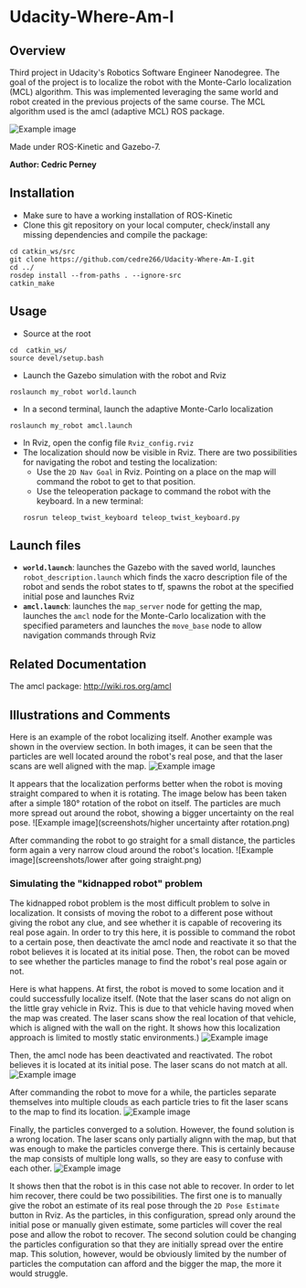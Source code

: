 # Udacity-Where-Am-I

## Overview
Third project in Udacity's Robotics Software Engineer Nanodegree. The goal of the project is to localize the robot with the Monte-Carlo localization (MCL) algorithm.
This was implemented leveraging the same world and robot created in the previous projects of the same course. The MCL algorithm used is the amcl (adaptive MCL) ROS package.

![Example image](screenshots/1.png)

Made under ROS-Kinetic and Gazebo-7.

**Author: Cedric Perney**

## Installation
- Make sure to have a working installation of ROS-Kinetic
- Clone this git repository on your local computer, check/install any missing dependencies and compile the package:
```
cd catkin_ws/src
git clone https://github.com/cedre266/Udacity-Where-Am-I.git
cd ../
rosdep install --from-paths . --ignore-src
catkin_make
```

## Usage
- Source at the root
```
cd  catkin_ws/
source devel/setup.bash
```
- Launch the Gazebo simulation with the robot and Rviz
```
roslaunch my_robot world.launch
```
- In a second terminal, launch the adaptive Monte-Carlo localization
```
roslaunch my_robot amcl.launch
```
- In Rviz, open the config file `Rviz_config.rviz`
- The localization should now be visible in Rviz. There are two possibilities for navigating the robot and testing the localization:
    - Use the `2D Nav Goal` in Rviz. Pointing on a place on the map will command the robot to get to that position.
    - Use the teleoperation package to command the robot with the keyboard. In a new terminal:
    ```
    rosrun teleop_twist_keyboard teleop_twist_keyboard.py 
    ```

## Launch files
- **`world.launch`**: launches the Gazebo with the saved world, launches `robot_description.launch` which finds the xacro description file of the robot and sends the robot states to tf, spawns the robot at the specified initial pose and launches Rviz
- **`amcl.launch`**: launches the `map_server` node for getting the map, launches the `amcl` node for the Monte-Carlo localization with the specified parameters and launches the `move_base` node to allow navigation commands through Rviz

## Related Documentation
The amcl package: http://wiki.ros.org/amcl

## Illustrations and Comments
Here is an example of the robot localizing itself. Another example was shown in the overview section. In both images, it can be seen that the particles are well located around the robot's real pose, and that the laser scans are well aligned with the map.
![Example image](screenshots/2.png)

It appears that the localization performs better when the robot is moving straight compared to when it is rotating. The image below has been taken after a simple 180° rotation of the robot on itself. The particles are much more spread out around the robot, showing a bigger uncertainty on the real pose.
![Example image](screenshots/higher uncertainty after rotation.png)

After commanding the robot to go straight for a small distance, the particles form again a very narrow cloud around the robot's location.
![Example image](screenshots/lower after going straight.png)

### Simulating the "kidnapped robot" problem
The kidnapped robot problem is the most difficult problem to solve in localization. It consists of moving the robot to a different pose without giving the robot any clue, and see whether it is capable of recovering its real pose again. In order to try this here, it is possible to command the robot to a certain pose, then deactivate the amcl node and reactivate it so that the robot believes it is located at its initial pose. Then, the robot can be moved to see whether the particles manage to find the robot's real pose again or not.

Here is what happens. At first, the robot is moved to some location and it could successfully localize itself. (Note that the laser scans do not align on the little gray vehicle in Rviz. This is due to that vehicle having moved when the map was created. The laser scans show the real location of that vehicle, which is aligned with the wall on the right. It shows how this localization approach is limited to mostly static environments.)
![Example image](screenshots/3.png)

Then, the amcl node has been deactivated and reactivated. The robot believes it is located at its initial pose. The laser scans do not match at all.
![Example image](screenshots/kidnapped_robot_problem.png)

After commanding the robot to move for a while, the particles separate themselves into multiple clouds as each particle tries to fit the laser scans to the map to find its location.
![Example image](screenshots/kidnapped_robot_problem_2.png)

Finally, the particles converged to a solution. However, the found solution is a wrong location. The laser scans only partially alignn with the map, but that was enough to make the particles converge there. This is certainly because the map consists of multiple long walls, so they are easy to confuse with each other.
![Example image](screenshots/kidnapped_robot_problem_3.png)

It shows then that the robot is in this case not able to recover. In order to let him recover, there could be two possibilities. The first one is to manually give the robot an estimate of its real pose through the `2D Pose Estimate` button in Rviz. As the particles, in this configuration, spread only around the initial pose or manually given estimate, some particles will cover the real pose and allow the robot to recover. The second solution could be changing the particles configuration so that they are initially spread over the entire map. This solution, however, would be obviously limited by the number of particles the computation can afford and the bigger the map, the more it would struggle.
